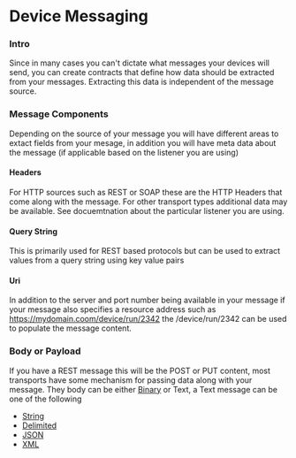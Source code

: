 # Device Messaging

### Intro

Since in many cases you can't dictate what messages your devices will send, you can create contracts that define how data should be extracted from your messages.  Extracting this data is independent of the message source.  


### Message Components

Depending on the source of your message you will have different areas to extact fields from your mesage, in addition you will have meta data about the message (if applicable based on the listener you are using)

#### Headers
For HTTP sources such as REST or SOAP these are the HTTP Headers that come along with the message.  For other transport types additional data may be available.  See docuemtnation about the particular listener you are using.

#### Query String
This is primarily used for REST based protocols but can be used to extract values from a query string using key value pairs

#### Uri
In addition to the server and port number being available in your message if your message also specifies a resource address such as https://mydomain.coom/device/run/2342 the /device/run/2342 can be used to populate the message content.

### Body or Payload
If you have a REST message this will be the POST or PUT content, most transports have some mechanism for passing data along with your message.  They body can be either [Binary](ParsingBinaryMessages.md) or Text, a Text message can be one of the following
* [String](ParsingStringMessage.md)
* [Delimited](ParsingDelimitedMessage.dm)
* [JSON](ParsingJsonMessage.md)
* [XML](ParsingXMLMessage.md)